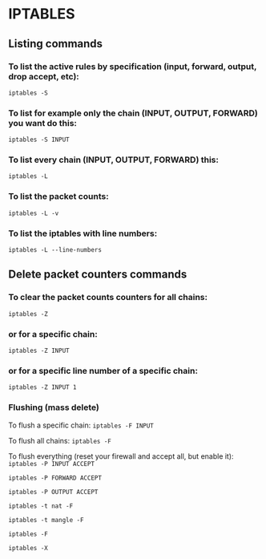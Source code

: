 [//]: # (tags: iptables listing firewall rules chain flush clear reset)

# IPTABLES

## Listing commands
### To list the active rules by specification (input, forward, output, drop accept, etc):
`iptables -S`

### To list for example only the chain (INPUT, OUTPUT, FORWARD) you want do this:
`iptables -S INPUT`

### To list every chain (INPUT, OUTPUT, FORWARD) this:
`iptables -L`

### To list the packet counts:
`iptables -L -v`

### To list the iptables with line numbers:
`iptables -L --line-numbers`

## Delete packet counters commands
### To clear the packet counts counters for all chains:
`iptables -Z`

### or for a specific chain:
`iptables -Z INPUT`

### or for a specific line number of a specific chain:
`iptables -Z INPUT 1`

### Flushing (mass delete)
To flush a specific chain:
`iptables -F INPUT`

To flush all chains:
`iptables -F`

To flush everything (reset your firewall and accept all, but enable it):
`iptables -P INPUT ACCEPT`

`iptables -P FORWARD ACCEPT`

`iptables -P OUTPUT ACCEPT`

`iptables -t nat -F`

`iptables -t mangle -F`

`iptables -F`

`iptables -X`
